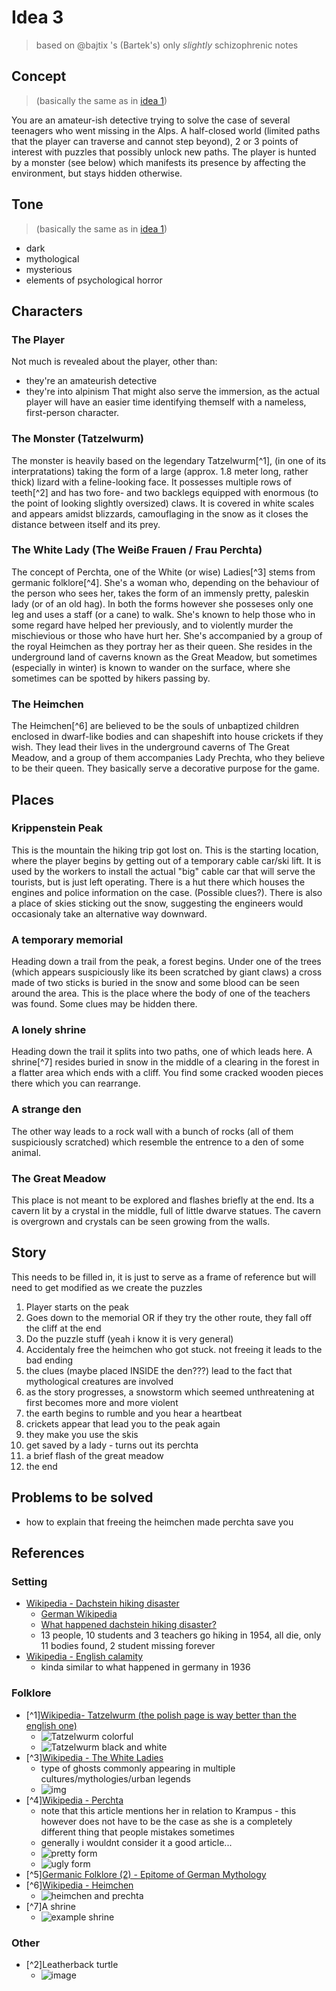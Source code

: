 # Idea 3
> based on @bajtix 's (Bartek's) only *slightly* schizophrenic notes

## Concept
> (basically the same as in [idea 1](idea1.md))

You are an amateur-ish detective trying to solve the case of several teenagers who went missing in the Alps. A half-closed world (limited paths that the player can traverse and cannot step beyond), 2 or 3 points of interest with puzzles that possibly unlock new paths. The player is hunted by a monster (see below) which manifests its presence by affecting the environment, but stays hidden otherwise.

## Tone
> (basically the same as in [idea 1](idea1.md))

- dark
- mythological
- mysterious
- elements of psychological horror

## Characters
### The Player
Not much is revealed about the player, other than:
- they're an amateurish detective
- they're into alpinism
That might also serve the immersion, as the actual player will have an easier time identifying themself with a nameless, first-person character.

### The Monster (Tatzelwurm) 
The monster is heavily based on the legendary Tatzelwurm[^1], (in one of its interpratations) taking the form of a large (approx. 1.8 meter long, rather thick) lizard with a feline-looking face. It possesses multiple rows of teeth[^2] and has two fore- and two backlegs equipped with enormous (to the point of looking slightly oversized) claws. It is covered in white scales and appears amidst blizzards, camouflaging in the snow as it closes the distance between itself and its prey.

### The White Lady (The Weiße Frauen / Frau Perchta)
The concept of Perchta, one of the White (or wise) Ladies[^3] stems from germanic folklore[^4]. She's a woman who, depending on the behaviour of the person who sees her, takes the form of an immensly pretty, paleskin lady (or of an old hag). In both the forms however she posseses only one leg and uses a staff (or a cane) to walk. She's known to help those who in some regard have helped her previously, and to violently murder the mischievious or those who have hurt her. She's accompanied by a group of the royal Heimchen as they portray her as their queen. She resides in the underground land of caverns known as the Great Meadow, but sometimes (especially in winter) is known to wander on the surface, where she sometimes can be spotted by hikers passing by.

### The Heimchen
The Heimchen[^6] are believed to be the souls of unbaptized children enclosed in dwarf-like bodies and can shapeshift into house crickets if they wish. They lead their lives in the underground caverns of The Great Meadow, and a group of them accompanies Lady Prechta, who they believe to be their queen. They basically serve a decorative purpose for the game.

## Places

### Krippenstein Peak
This is the mountain the hiking trip got lost on. This is the starting location, where the player begins by getting out of a temporary cable car/ski lift. It is used by the workers to install the actual "big" cable car that will serve the tourists, but is just left operating. There is a hut there which houses the engines and police information on the case. (Possible clues?). There is also a place of skies sticking out the snow, suggesting the engineers would occasionaly take an alternative way downward.

### A temporary memorial
Heading down a trail from the peak, a forest begins. Under one of the trees (which appears suspiciously like its been scratched by giant claws) a cross made of two sticks is buried in the snow and some blood can be seen around the area. This is the place where the body of one of the teachers was found. Some clues may be hidden there.

### A lonely shrine
Heading down the trail it splits into two paths, one of which leads here. A shrine[^7] resides buried in snow in the middle of a clearing in the forest in a flatter area which ends with a cliff. You find some cracked wooden pieces there which you can rearrange.

### A strange den
The other way leads to a rock wall with a bunch of rocks (all of them suspiciously scratched) which resemble the entrence to a den of some animal. 

### The Great Meadow
This place is not meant to be explored and flashes briefly at the end. Its a cavern lit by a crystal in the middle, full of little dwarve statues. The cavern is overgrown and crystals can be seen growing from the walls.

## Story
This needs to be filled in, it is just to serve as a frame of reference but will need to get modified as we create the puzzles
1. Player starts on the peak
2. Goes down to the memorial OR if they try the other route, they fall off the cliff at the end
3. Do the puzzle stuff (yeah i know it is very general)
4. Accidentaly free the heimchen who got stuck. not freeing it leads to the bad ending
5. the clues (maybe placed INSIDE the den???) lead to the fact that mythological creatures are involved
6. as the story progresses, a snowstorm which seemed unthreatening at first becomes more and more violent
7. the earth begins to rumble and you hear a heartbeat
8. crickets appear that lead you to the peak again
9. they make you use the skis
10. get saved by a lady - turns out its perchta
11. a brief flash of the great meadow
12. the end

## Problems to be solved
- how to explain that freeing the heimchen made perchta save you

## References 
### Setting
- [Wikipedia - Dachstein hiking disaster](https://en.wikipedia.org/wiki/Dachstein_hiking_disaster)
    - [German Wikipedia](https://de.wikipedia.org/wiki/Heilbronner_Dachsteinungl%C3%BCck)
    - [What happened dachstein hiking disaster?](https://www.grunge.com/1577149/what-happened-dachstein-hiking-disaster/)
    - 13 people, 10 students and 3 teachers go hiking in 1954, all die, only 11 bodies found, 2 student missing forever
- [Wikipedia - English calamity](https://en.m.wikipedia.org/wiki/English_calamity)
    - kinda similar to what happened in germany in 1936
### Folklore
- [^1][Wikipedia- Tatzelwurm (the polish page is way better than the english one)](https://pl.wikipedia.org/wiki/Tatzelwurm)
    - ![Tatzelwurm colorful](https://upload.wikimedia.org/wikipedia/commons/9/99/Tatzelwurm.JPG)
    - ![Tatzelwurm black and white](https://upload.wikimedia.org/wikipedia/commons/e/e9/Tatzelwurm1.JPG)
- [^3][Wikipedia - The White Ladies](https://en.wikipedia.org/wiki/Wei%C3%9Fe_Frauen)
    - type of ghosts commonly appearing in multiple cultures/mythologies/urban legends
    - ![img](https://static.wixstatic.com/media/1f98a1_8a3bf6061d514804afd0575b6d92e847~mv2.jpg/v1/fill/w_980,h_980,al_c,q_85,usm_0.66_1.00_0.01,enc_auto/1f98a1_8a3bf6061d514804afd0575b6d92e847~mv2.jpg)
- [^4][Wikipedia - Perchta](https://en.wikipedia.org/wiki/Perchta)
    - note that this article mentions her in relation to Krampus - this however does not have to be the case as she is a completely different thing that people mistakes sometimes
    - generally i wouldnt consider it a good article...
    - ![pretty form](https://www.moesgaardmuseum.com/media/5546/frau-perchta.jpg?anchor=center&mode=crop&width=885&heightratio=1.4689265536723163841807909605&format=jpg&quality=90&slimmage=true&rnd=131889282580000000)
    - ![ugly form](https://cdnb.artstation.com/p/assets/images/images/022/761/715/large/harvey-gumayan-heinrich-mp-christmas-artjam-frau-perchta.jpg?1576601129)
- [^5][Germanic Folklore (2) - Epitome of German Mythology](https://nicovleeuwen.blogspot.com/2019/06/germanic-folklore-2-epitome-of-german.html)
- [^6][Wikipedia - Heimchen](https://en.wikipedia.org/wiki/Heimchen)
    - ![heimchen and prechta](https://i.pinimg.com/736x/95/bb/38/95bb384c5e6e0e7503c0b974cb7fbe02.jpg)
- [^7]A shrine
    - ![example shrine](https://d2cbe6qj96hbor.cloudfront.net/puzzles/4YOAJ0EI3L98X9ZP.jpg)
### Other
- [^2]Leatherback turtle
    - ![image](https://github.com/user-attachments/assets/8de4ca83-acd8-48f1-acf8-7d47cf9d5e25)

